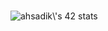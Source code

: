 ### 
<img src="https://badge.mediaplus.ma/greenbinary/ahsadik" alt="ahsadik\'s 42 stats" />
<!--
**42charlie/42charlie** is a ✨ _special_ ✨ repository because its `README.md` (this file) appears on your GitHub profile.

Here are some ideas to get you started:

- 🔭 I’m currently working on ...
--->
### - 🌱 I’m currently Engaged in learning and growing at 42 NETWORK.
<!--
- 👯 I’m looking to collaborate on ...
- 🤔 I’m looking for help with ...
- 💬 Ask me about ...
- 📫 How to reach me: ...
- 😄 Pronouns: ...
- ⚡ Fun fact: ...
-->
